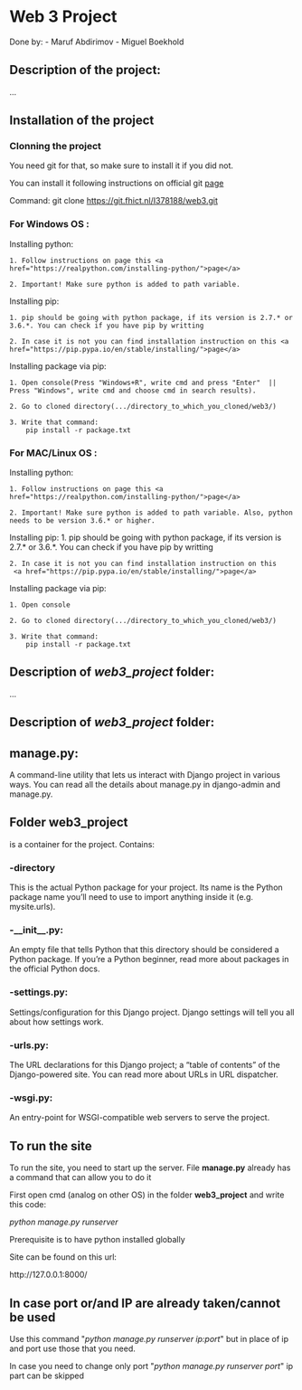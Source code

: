 <h1> Web 3 Project </h1>

Done by:
    - Maruf Abdirimov
    - Miguel Boekhold
    
    
<h2> Description of the project:</h2>

...

<h2> Installation of the project</h2>

<h3> Clonning the project</h3>

You need git for that, so make sure to install it if you did not.

You can install it following instructions on official git <a href="https://git-scm.com/downloads">page</a>

Command:
    git clone https://git.fhict.nl/I378188/web3.git

<h3>For Windows OS : </h3>

Installing python:

    1. Follow instructions on page this <a href="https://realpython.com/installing-python/">page</a>

    2. Important! Make sure python is added to path variable.

Installing pip:

    1. pip should be going with python package, if its version is 2.7.* or 3.6.*. You can check if you have pip by writting

    2. In case it is not you can find installation instruction on this <a href="https://pip.pypa.io/en/stable/installing/">page</a>

Installing package via pip:

    1. Open console(Press "Windows+R", write cmd and press "Enter"  || Press "Windows", write cmd and choose cmd in search results).

    2. Go to cloned directory(.../directory_to_which_you_cloned/web3/)

    3. Write that command:
        pip install -r package.txt

<h3>For MAC/Linux OS : </h3>

Installing python:

    1. Follow instructions on page this <a href="https://realpython.com/installing-python/">page</a>

    2. Important! Make sure python is added to path variable. Also, python needs to be version 3.6.* or higher.

Installing pip:
    1. pip should be going with python package, if its version is 2.7.* or 3.6.*.
     You can check if you have pip by writting

    2. In case it is not you can find installation instruction on this
     <a href="https://pip.pypa.io/en/stable/installing/">page</a>

Installing package via pip:

    1. Open console

    2. Go to cloned directory(.../directory_to_which_you_cloned/web3/)
    
    3. Write that command:
        pip install -r package.txt
        
<h2> Description of <i> web3_project </i> folder: </h2>

...

<h2> Description of <i> web3_project </i> folder: </h2>


<h2> <b>manage.py</b>:</h2>
A command-line utility that lets us interact with Django project in various ways. You can read all the details about manage.py in django-admin and manage.py.

<h2> Folder <b>web3_project</b></h2> is a container for the project. Contains:

<h3>-<b>directory</b></h3>
<p> This is the actual Python package for your project. Its name is the Python package name you’ll need to use to import anything inside it (e.g. mysite.urls).</p>
<h3>-<b>__init__.py</b>:</h3>
An empty file that tells Python that this directory should be considered a Python package. If you’re a Python beginner, read more about packages in the official Python docs.
<h3>-<b>settings.py</b>:</h3>
Settings/configuration for this Django project. Django settings will tell you all about how settings work.
<h3>-<b>urls.py</b>:</h3>
The URL declarations for this Django project; a “table of contents” of the Django-powered site. You can read more about URLs in URL dispatcher.
<h3>-<b>wsgi.py</b>:</h3>
An entry-point for WSGI-compatible web servers to serve the project.
<h2> To run the site </h2>

<p> To run the site, you need to start up the server. File <b>manage.py</b> already has a command that can allow you to do it</p>
First open cmd (analog on other OS) in the folder <b>web3_project</b> and write this code: 

<i>python manage.py runserver</i> 

Prerequisite is to have python installed globally
<p>Site can be found on this url: </p>
http://127.0.0.1:8000/ 

<h2>In case port or/and IP are already taken/cannot be used</h2>
<p>Use this command "<i>python manage.py runserver ip:port</i>" but in place of ip and port use those that you need.</p>
In case you need to change only port "<i>python manage.py runserver port</i>" ip part can be skipped 
